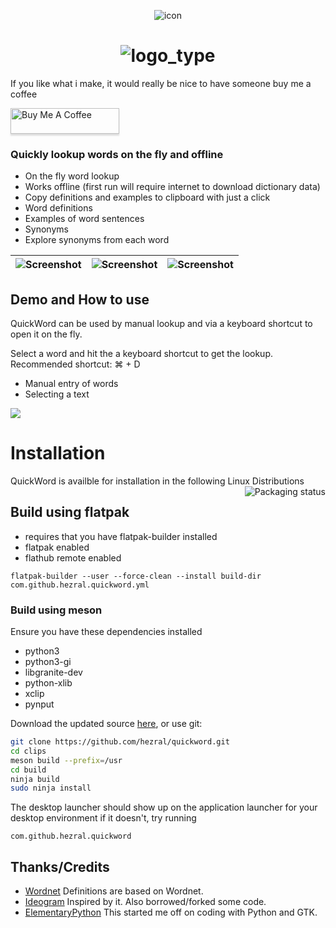 <div align="center">

![icon](data/icons/com.github.hezral.quickword.svg)

# ![logo_type](data/logo_type.png?raw=true)
</div>

If you like what i make, it would really be nice to have someone buy me a coffee

<a href="https://www.buymeacoffee.com/hezral" target="_blank"><img src="https://www.buymeacoffee.com/assets/img/custom_images/orange_img.png" alt="Buy Me A Coffee" style="height: 41px !important;width: 174px !important;box-shadow: 0px 3px 2px 0px rgba(190, 190, 190, 0.5) !important;-webkit-box-shadow: 0px 3px 2px 0px rgba(190, 190, 190, 0.5) !important;" ></a>

### Quickly lookup words on the fly and offline
* On the fly word lookup
* Works offline (first run will require internet to download dictionary data)
* Copy definitions and examples to clipboard with just a click
* Word definitions
* Examples of word sentences
* Synonyms
* Explore synonyms from each word

| ![Screenshot](data/screenshot-01.png?raw=true) | ![Screenshot](data/screenshot-02.png?raw=true) | ![Screenshot](data/screenshot-03.png?raw=true) |
|------------------------------------------|-----------------------------------------|-----------------------------------------|

## Demo and How to use
QuickWord can be used by manual lookup and via a keyboard shortcut to open it on the fly. 

Select a word and hit the a keyboard shortcut to get the lookup. Recommended shortcut: ⌘ + D
* Manual entry of words
* Selecting a text

![](data/demo.gif)

# Installation
QuickWord is availble for installation in the following Linux Distributions
<a href="https://repology.org/project/quickword/versions">
    <img src="https://repology.org/badge/vertical-allrepos/quickword.svg" alt="Packaging status" align="right">
</a>


## Build using flatpak
* requires that you have flatpak-builder installed
* flatpak enabled
* flathub remote enabled

```
flatpak-builder --user --force-clean --install build-dir com.github.hezral.quickword.yml
```

### Build using meson 
Ensure you have these dependencies installed

* python3
* python3-gi
* libgranite-dev
* python-xlib
* xclip
* pynput

Download the updated source [here](https://github.com/hezral/quickword/archive/master.zip), or use git:
```bash
git clone https://github.com/hezral/quickword.git
cd clips
meson build --prefix=/usr
cd build
ninja build
sudo ninja install
```
The desktop launcher should show up on the application launcher for your desktop environment
if it doesn't, try running
```
com.github.hezral.quickword
```

## Thanks/Credits
- [Wordnet](http://wordnetweb.princeton.edu/perl/webwn) Definitions are based on Wordnet.
- [Ideogram](https://appcenter.elementary.io/com.github.cassidyjames.ideogram/) Inspired by it. Also borrowed/forked some code.
- [ElementaryPython](https://github.com/mirkobrombin/ElementaryPython) This started me off on coding with Python and GTK. 
